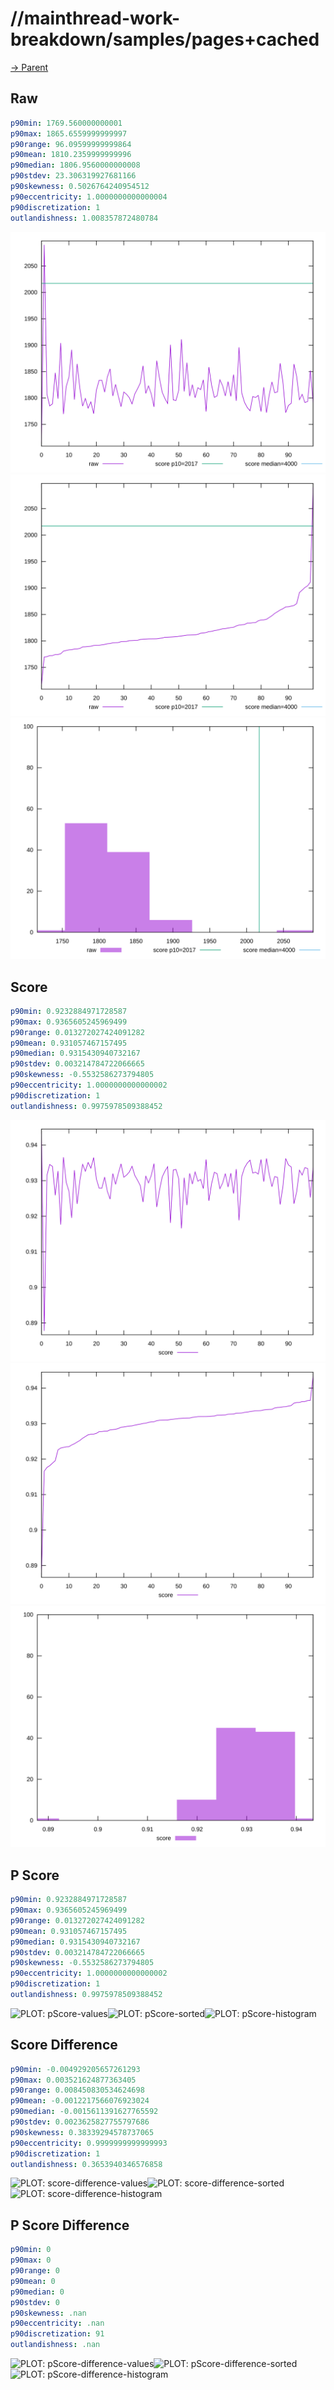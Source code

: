 
# //mainthread-work-breakdown/samples/pages+cached

[→ Parent](../..)


## Raw


```yaml
p90min: 1769.560000000001
p90max: 1865.6559999999997
p90range: 96.09599999999864
p90mean: 1810.2359999999996
p90median: 1806.9560000000008
p90stdev: 23.306319927681166
p90skewness: 0.5026764240954512
p90eccentricity: 1.0000000000000004
p90discretization: 1
outlandishness: 1.008357872480784

```

![PLOT: raw-values](./raw/values.svg)![PLOT: raw-sorted](./raw/sorted.svg)![PLOT: raw-histogram](./raw/histogram.svg)
## Score


```yaml
p90min: 0.9232884971728587
p90max: 0.9365605245969499
p90range: 0.013272027424091282
p90mean: 0.931057467157495
p90median: 0.9315430940732167
p90stdev: 0.003214784722066665
p90skewness: -0.5532586273794805
p90eccentricity: 1.0000000000000002
p90discretization: 1
outlandishness: 0.9975978509388452

```

![PLOT: score-values](./score/values.svg)![PLOT: score-sorted](./score/sorted.svg)![PLOT: score-histogram](./score/histogram.svg)
## P Score


```yaml
p90min: 0.9232884971728587
p90max: 0.9365605245969499
p90range: 0.013272027424091282
p90mean: 0.931057467157495
p90median: 0.9315430940732167
p90stdev: 0.003214784722066665
p90skewness: -0.5532586273794805
p90eccentricity: 1.0000000000000002
p90discretization: 1
outlandishness: 0.9975978509388452

```

![PLOT: pScore-values](./pScore/values.svg)![PLOT: pScore-sorted](./pScore/sorted.svg)![PLOT: pScore-histogram](./pScore/histogram.svg)
## Score Difference


```yaml
p90min: -0.004929205657261293
p90max: 0.003521624877363405
p90range: 0.008450830534624698
p90mean: -0.0012217566076923024
p90median: -0.0015611391627765592
p90stdev: 0.0023625827755797686
p90skewness: 0.38339294578737065
p90eccentricity: 0.9999999999999993
p90discretization: 1
outlandishness: 0.3653940346576858

```

![PLOT: score-difference-values](./score-difference/values.svg)![PLOT: score-difference-sorted](./score-difference/sorted.svg)![PLOT: score-difference-histogram](./score-difference/histogram.svg)
## P Score Difference


```yaml
p90min: 0
p90max: 0
p90range: 0
p90mean: 0
p90median: 0
p90stdev: 0
p90skewness: .nan
p90eccentricity: .nan
p90discretization: 91
outlandishness: .nan

```

![PLOT: pScore-difference-values](./pScore-difference/values.svg)![PLOT: pScore-difference-sorted](./pScore-difference/sorted.svg)![PLOT: pScore-difference-histogram](./pScore-difference/histogram.svg)